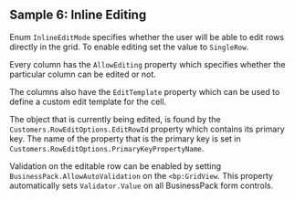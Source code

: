 ## Sample 6: Inline Editing

Enum `InlineEditMode` specifies whether the user will be able to edit rows directly in the grid. To enable editing set the value to `SingleRow`.

Every column has the `AllowEditing` property which specifies whether the particular column can be edited or not.

The columns also have the `EditTemplate` property which can be used to define a custom edit template for the cell.

The object that is currently being edited, is found by the `Customers.RowEditOptions.EditRowId` property which contains its primary key. The name of the property that is the primary key is set in `Customers.RowEditOptions.PrimaryKeyPropertyName`.

Validation on the editable row can be enabled by setting `BusinessPack.AllowAutoValidation` on the `<bp:GridView`. This property automatically sets `Validator.Value` on all BusinessPack form controls.

